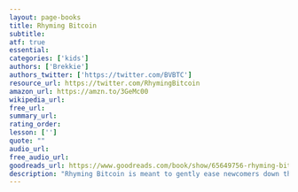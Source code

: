 ```yaml
---
layout: page-books
title: Rhyming Bitcoin
subtitle: 
atf: true
essential: 
categories: ['kids']
authors: ['Brekkie']
authors_twitter: ['https://twitter.com/BVBTC']
resource_url: https://twitter.com/RhymingBitcoin
amazon_url: https://amzn.to/3GeMc00
wikipedia_url: 
free_url: 
summary_url: 
rating_order: 
lesson: ['']
quote: ""
audio_url: 
free_audio_url: 
goodreads_url: https://www.goodreads.com/book/show/65649756-rhyming-bitcoin
description: "Rhyming Bitcoin is meant to gently ease newcomers down the rabbit hole in a fun way reminiscent of Dr. Seuss and Alice in Wonderland."
---
```

